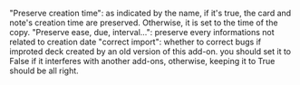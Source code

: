 "Preserve creation time": as indicated by the name, if it's true, the card and note's creation time are preserved. Otherwise, it is set to the time of the copy.
"Preserve ease, due, interval...": preserve every informations not related to creation date
"correct import": whether to correct bugs if improted deck created by an old version of this add-on. you should set it to False if it interferes with another add-ons, otherwise, keeping it to True should be all right.